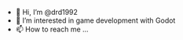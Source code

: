 - 👋 Hi, I’m @drd1992
- 👀 I’m interested in game development with Godot
- 📫 How to reach me ... 

<!---
drd1992/drd1992 is a ✨ special ✨ repository because its `README.md` (this file) appears on your GitHub profile.
You can click the Preview link to take a look at your changes.
--->
